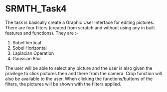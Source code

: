 # SRMTH_Task4
The task is basically create a Graphic User Interface for editing pictures. There are four filters (created from scratch and 
without using any in built features and functions). They are :- 
1. Sobel Vertical
2. Sobel Horizontal
3. Laplacian Operation
4. Gaussian Blur

The user will be able to select any picture and the user is also given the privilege to click pictures then and there from 
the camera. Crop function will also be available to the user. When clicking the functions/buttons of the filters, the pictures 
will be shown with the filters applied.
